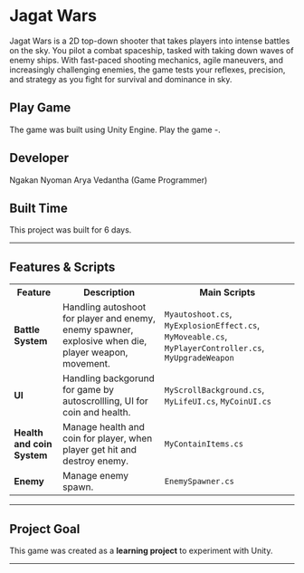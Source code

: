 # Jagat Wars

Jagat Wars is a 2D top-down shooter that takes players into intense battles on the sky. You pilot a combat spaceship, tasked with taking down waves of enemy ships. With fast-paced shooting mechanics, agile maneuvers, and increasingly challenging enemies, the game tests your reflexes, precision, and strategy as you fight for survival and dominance in sky.

## Play Game
The game was built using Unity Engine. Play the game -. 
<br>

## Developer
Ngakan Nyoman Arya Vedantha (Game Programmer)
<br>

## Built Time
This project was built for 6 days.
<br>

---

## Features & Scripts 

<table>
  <tr>
    <th>Feature</th>
    <th>Description</th>
    <th>Main Scripts</th>
  </tr>
  <tr>
    <td><b>Battle System</b></td>
    <td>Handling autoshoot for player and enemy, enemy spawner, explosive when die, player weapon, movement.</td>
    <td><code>Myautoshoot.cs</code>, <code>MyExplosionEffect.cs</code>, <code>MyMoveable.cs</code>, <code>MyPlayerController.cs</code>, <code>MyUpgradeWeapon</code></td>
  </tr>
  <tr>
    <td><b>UI</b></td>
    <td>Handling backgorund for game by autoscrollling, UI for coin and health.</td>
    <td><code>MyScrollBackground.cs</code>, <code>MyLifeUI.cs</code>, <code>MyCoinUI.cs</code></td>
  </tr>
  <tr>
    <td><b>Health and coin System</b></td>
    <td>Manage health and coin for player, when player get hit and destroy enemy.</td>
    <td><code>MyContainItems.cs</code></td>
  </tr>
  <tr>
    <td><b>Enemy</b></td>
    <td>Manage enemy spawn.</td>
    <td><code>EnemySpawner.cs</code></td>
  </tr>
</table>

---


## Project Goal

This game was created as a **learning project** to experiment with Unity.

---
